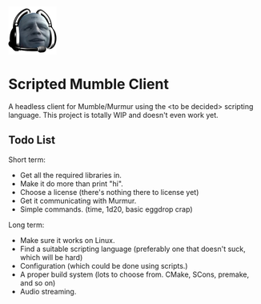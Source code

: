![I'm freaking unbannable!](docs/unbannable.png)
# Scripted Mumble Client

A headless client for Mumble/Murmur using the &lt;to be decided&gt; scripting language.
This project is totally WIP and doesn't even work yet.


## Todo List

Short term:
* Get all the required libraries in.
* Make it do more than print "hi".
* Choose a license (there's nothing there to license yet)
* Get it communicating with Murmur.
* Simple commands. (time, 1d20, basic eggdrop crap)

Long term:
* Make sure it works on Linux.
* Find a suitable scripting language (preferably one that doesn't suck, which will be hard)
* Configuration (which could be done using scripts.)
* A proper build system (lots to choose from. CMake, SCons, premake, and so on)
* Audio streaming.

